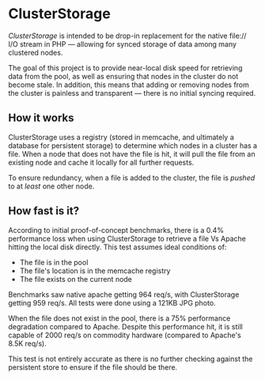 # ClusterStorage #

_ClusterStorage_ is intended to be drop-in replacement
for the native file:// I/O stream in PHP — allowing for
synced storage of data among many clustered nodes.

The goal of this project is to provide near-local disk speed
for retrieving data from the pool, as well as ensuring that
nodes in the cluster do not become stale. In addition, this
means that adding or removing nodes from the cluster is painless
and transparent — there is no initial syncing required.

## How it works ##

ClusterStorage uses a registry (stored in memcache, and ultimately
a database for persistent storage) to determine which nodes in a
cluster has a file. When a node that does not have the file is
hit, it will pull the file from an existing node and cache it locally
for all further requests.

To ensure redundancy, when a file is added to the cluster, the file is *pushed*
to at _least_ one other node.

## How fast is it? ##

According to initial proof-of-concept benchmarks, there is a 0.4% performance
loss when using ClusterStorage to retrieve a file Vs Apache hitting the local
disk directly. This test assumes ideal conditions of:

 * The file is in the pool
 * The file's location is in the memcache registry
 * The file exists on the current node

Benchmarks saw native apache getting 964 req/s, with ClusterStorage getting 959 req/s.
All tests were done using a 121KB JPG photo.

When the file does not exist in the pool, there is a 75% performance degradation
compared to Apache. Despite this performance hit, it is still capable of 2000 req/s
on commodity hardware (compared to Apache's 8.5K req/s).

This test is not entirely accurate as there is no further checking against the persistent
store to ensure if the file should be there.
